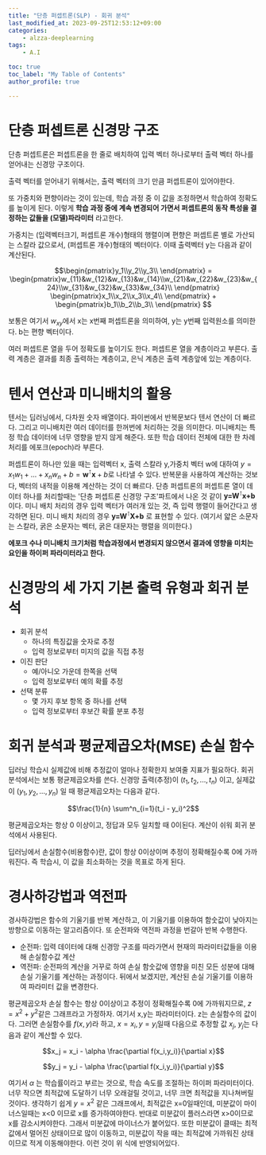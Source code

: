 ```yaml
---
title: "단층 퍼셉트론(SLP) - 회귀 분석"
last_modified_at: 2023-09-25T12:53:12+09:00
categories:
    - alzza-deeplearning
tags:
    - A.I

toc: true
toc_label: "My Table of Contents"
author_profile: true

---
```

# 단층 퍼셉트론 신경망 구조

단층 퍼셉트론은 퍼셉트론을 한 줄로 배치하여 입력 벡터 하나로부터 출력 벡터 하나를 얻어내는 신경망 구조이다.

출력 벡터를 얻어내기 위해서는, 출력 벡터의 크기 만큼 퍼셉트론이 있어야한다.

또 가중치와 편향이라는 것이 있는데, 학습 과정 중 이 값을 조정하면서 학습하여 정확도를 높이게 된다. 이렇게  __학습 과정 중에 계속 변경되어 가면서 퍼셉트론의 동작 특성을 결정하는 값들을 (모델)파라미터__ 라고한다. 

가중치는 (입력벡터크기, 퍼셉트론 개수)형태의 행렬이며 편향은 퍼셉트론 별로 가산되는 스칼라 값으로서, (퍼셉트론 개수)형태의 벡터이다. 이때 출력벡터 y는 다음과 같이 계산된다.

$$\begin{pmatrix}y_1\\y_2\\y_3\\ \end{pmatrix} = \begin{pmatrix}w_{11}&w_{12}&w_{13}&w_{14}\\w_{21}&w_{22}&w_{23}&w_{24}\\w_{31}&w_{32}&w_{33}&w_{34}\\ \end{pmatrix} \begin{pmatrix}x_1\\x_2\\x_3\\x_4\\ \end{pmatrix} + \begin{pmatrix}b_1\\b_2\\b_3\\ \end{pmatrix} $$

보통은 여기서 $w_{xy}$에서 x는 x번째 퍼셉트론을 의미하여, y는 y번째 입력원소를 의미한다. b는 편향 벡터이다.

여러 퍼셉트론 열을 두어 정확도를 높이기도 한다. 퍼셉트론 열을 계층이라고 부른다. 출력 계층은 결과를 최종 출력하는 계층이고, 은닉 계층은 출력 계층앞에 있는 계층이다.

# 텐서 연산과 미니배치의 활용
텐서는 딥러닝에서, 다차원 숫자 배열이다. 파이썬에서 반복문보다 텐서 연산이 더 빠르다. 그리고 미니배치란 여러 데이터를 한꺼번에 처리하는 것을 의미한다. 미니배치는 특정 학습 데이터에 너무 영향을 받지 않게 해준다. 또한 학습 데이터 전체에 대한 한 차례 처리를 에포크(epoch)라 부른다.

퍼셉트론이 하나만 있을 때는 입력벡터 x, 출력 스칼라 y,가중치 벡터 w에 대하여 $y = x_1w_1 +...+ x_nw_n + b = \textbf{w}^\intercal \textbf{x}+b$로 나타낼 수 있다. 반복문을 사용하여 계산하는 것보다, 벡터의 내적을 이용해 계산하는 것이 더 빠르다. 단층 퍼셉트론의 퍼셉트론 열이 데이터 하나를 처리할때는 '단층 퍼셉트론 신경망 구조'파트에서 나온 것 같이 $\textbf{y=W}^\intercal \textbf{x+b}$이다. 미니 배치 처리의 경우 입력 벡터가 여러개 있는 것, 즉 입력 행렬이 들어간다고 생각하면 된다. 미니 배치 처리의 경우 $\textbf{y=W}^\intercal \textbf{X+b}$ 로 표현할 수 있다. (여기서 얇은 소문자는 스칼라, 굵은 소문자는 벡터, 굵은 대문자는 행렬을 의미한다.)

**에포크 수나 미니배치 크기처럼 학습과정에서 변경되지 않으면서 결과에 영향을 미치는 요인을 하이퍼 파라미터라고 한다.**

# 신경망의 세 가지 기본 출력 유형과 회귀 분석
 - 회귀 분석
    - 하나의 특징값을 숫자로 추정
    - 입력 정보로부터 미지의 값을 직접 추정
 - 이진 판단
    - 예/아니오 가운데 한쪽을 선택
    - 입력 정보로부터 예의 확률 추정
 - 선택 분류
    - 몇 가지 후보 항목 중 하나를 선택
    - 입력 정보로부터 후보간 확률 분포 추정

# 회귀 분석과 평균제곱오차(MSE) 손실 함수

딥러닝 학습시 실제값에 비해 추정값이 얼마나 정확한지 보여줄 지표가 필요하다.
회귀 분석에서는 보통 평균제곱오차를 쓴다. 신경망 출력(추정)이 $(t_1,t_2,...,t_n)$ 이고, 실제값이 $(y_1,y_2,...,y_n)$ 일 때 평균제곱오차는 다음과 같다.

$$\frac{1}{n} \sum^n_{i=1}(t_i - y_i)^2$$

평균제곱오차는 항상 0 이상이고, 정답과 모두 일치할 때 0이된다. 계산이 쉬워 회귀 분석에서 사용된다.

딥러닝에서 손실함수(비용함수)란, 값이 항상 0이상이며 추정이 정확해질수록 0에 가까워진다. 즉 학습시, 이 값을 최소화하는 것을 목표로 하게 된다.

# 경사하강법과 역전파

경사하강법은 함수의 기울기를 반복 계산하고, 이 기울기를 이용하여 함숫값이 낮아지는 방향으로 이동하는 알고리즘이다. 또 순전파와 역전파 과정을 번갈아 반복 수행한다.
- 순전파: 입력 데이터에 대해 신경망 구조를 따라가면서 현재의 파라미터값들을 이용해 손실함수값 계산
- 역전파: 순전파의 계산을 거꾸로 하여 손실 함숫값에 영향을 미친 모든 성분에 대해 손실 기울기를 계산하는 과정이다. 뒤에서 보겠지만, 계산된 손실 기울기를 이용하여 파라미터 값을 변경한다.

평균제곱오차 손실 함수는 항상 0이상이고 추정이 정확해질수록 0에 가까워지므로, $z=x^2 + y^2$같은 그래프라고 가정하자. 여기서 x,y는 파라미터이다. z는 손실함수의 값이다. 그러면 손실함수를 $f(x,y)$라 하고, $x=x_i, y=y_i$일때 다음으로 추정할 값 $x_j$, $y_j$는 다음과 같이 계산할 수 있다.

$$x_j = x_i - \alpha \frac{\partial f(x_i,y_i)}{\partial x}$$

$$y_j = y_i - \alpha \frac{\partial f(x_i,y_i)}{\partial y}$$

여기서 $\alpha$ 는 학습률이라고 부르는 것으로, 학습 속도를 조절하는 하이퍼 파라미터이다. 너무 작으면 최적값에 도달하기 너무 오래걸릴 것이고, 너무 크면 최적값을 지나쳐버릴 것이다. 생각하기 쉽게 $y=x^2$ 같은 그래프에서, 최적값은 x=0일때인데, 미분값이 마이너스일때는 x<0 이므로 x를 증가하여야한다. 반대로 미분값이 플러스라면 x>0이므로 x를 감소시켜야한다. 그래서 미분값에 마이너스가 붙어있다. 또한 미분값이 클때는 최적값에서 멀어진 상태이므로 많이 이동하고, 미분값이 작을 때는 최적값에 가까워진 상태이므로 적게 이동해야한다. 이런 것이 위 식에 반영되어있다.


